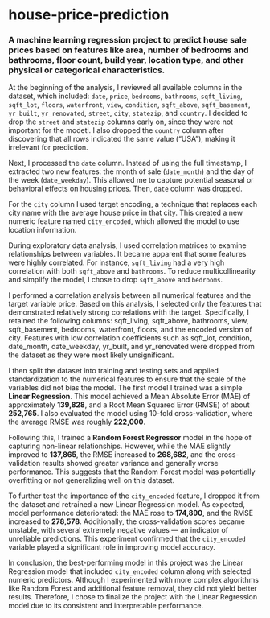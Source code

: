 # house-price-prediction
### **A machine learning regression project to predict house sale prices based on features like area, number of bedrooms and bathrooms, floor count, build year, location type, and other physical or categorical characteristics.**

At the beginning of the analysis, I reviewed all available columns in the dataset, which included: `date`, `price`, `bedrooms`, `bathrooms`, `sqft_living`, `sqft_lot`, `floors`, `waterfront`, `view`, `condition`, `sqft_above`, `sqft_basement`, `yr_built`, `yr_renovated`, `street`, `city`, `statezip`, and `country`. I decided to drop the `street` and `statezip` columns early on, since they were not important for the modetl. I also dropped the `country` column after discovering that all rows indicated the same value (“USA”), making it irrelevant for prediction.

Next, I processed the `date` column. Instead of using the full timestamp, I extracted two new features: the month of sale (`date_month`) and the day of the week (`date_weekday`). This allowed me to capture potential seasonal or behavioral effects on housing prices. Then, `date` column was dropped.

For the `city` column I used target encoding, a technique that replaces each city name with the average house price in that city. This created a new numeric feature named `city_encoded`, which allowed the model to use location information.

During exploratory data analysis, I used correlation matrices to examine relationships between variables. It became apparent that some features were highly correlated. For instance, `sqft_living` had a very high correlation with both `sqft_above` and `bathrooms`. To reduce multicollinearity and simplify the model, I chose to drop `sqft_above` and `bedrooms`.

I performed a correlation analysis between all numerical features and the target variable price. Based on this analysis, I selected only the features that demonstrated relatively strong correlations with the target. Specifically, I retained the following columns: sqft_living, sqft_above, bathrooms, view, sqft_basement, bedrooms, waterfront, floors, and the encoded version of city. Features with low correlation coefficients such as sqft_lot, condition, date_month, date_weekday, yr_built, and yr_renovated were dropped from the dataset as they were most likely unsignificant.

I then split the dataset into training and testing sets and applied standardization to the numerical features to ensure that the scale of the variables did not bias the model. The first model I trained was a simple **Linear Regression**. This model achieved a Mean Absolute Error (MAE) of approximately **139,828**, and a Root Mean Squared Error (RMSE) of about **252,765**. I also evaluated the model using 10-fold cross-validation, where the average RMSE was roughly **222,000**. 

Following this, I trained a **Random Forest Regressor** model in the hope of capturing non-linear relationships. However, while the MAE slightly improved to **137,865**, the RMSE increased to **268,682**, and the cross-validation results showed greater variance and generally worse performance. This suggests that the Random Forest model was potentially overfitting or not generalizing well on this dataset.

To further test the importance of the `city_encoded` feature, I dropped it from the dataset and retrained a new Linear Regression model. As expected, model performance deteriorated: the MAE rose to **174,890**, and the RMSE increased to **278,578**. Additionally, the cross-validation scores became unstable, with several extremely negative values — an indicator of unreliable predictions. This experiment confirmed that the `city_encoded` variable played a significant role in improving model accuracy.

In conclusion, the best-performing model in this project was the Linear Regression model that included  `city_encoded` column along with selected numeric predictors. Although I experimented with more complex algorithms like Random Forest and additional feature removal, they did not yield better results. Therefore, I chose to finalize the project with the Linear Regression model due to its consistent and interpretable performance.


